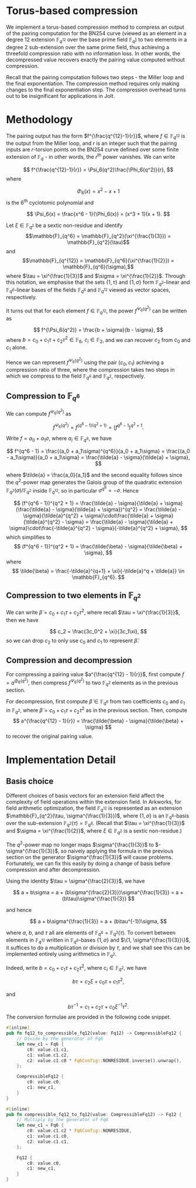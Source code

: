 # Torus-based compression

We implement a torus-based compression method to compress an output of the pairing computation for the BN254 curve (viewed as an element in a degree 12 extension $\mathbb{F}_{q^{12}}$ over the base prime field $\mathbb{F}_q$) to two elements in a degree 2 sub-extension over the same prime field, thus achieving a threefold compression ratio with no information loss. In other words, the decompressed value recovers exactly the pairing value computed without compression.

Recall that the pairing computation follows two steps - the Miller loop and the final exponentiation. The compression method requires only making changes to the final exponentiation step. The compression overhead turns out to be insignificant for applications in Jolt.

# Methodology 
The pairing output has the form $f^{\frac{q^{12}-1}{r}}$, where $f \in \mathbb{F}_{q^{12}}$ is the output from the Miller loop, and $r$ is an integer such that the pairing inputs are $r$-torsion points on the BN254 curve defined over some finite extension of $\mathbb{F}_q$ - in other words, the $r^{\text{th}}$ power vanishes. We can write

$$
f^{\frac{q^{12}-1}{r}} = \Psi_6(q^2)\frac{\Phi_6(q^2)}{r}, 
$$ 
where 

$$
\Phi_6(x) = x^2 - x + 1
$$
is the $6^{\text{th}}$ cyclotomic polynomial and 

$$
\Psi_6(x) = \frac{x^6 - 1}{\Phi_6(x)} = (x^3 + 1)(x + 1).
$$

Let $\xi \in \mathbb{F}_{q^2}$ be a sextic non-residue and identify 
$$\mathbb{F}_{q^6} = \mathbb{F}_{q^2}(\xi^{\frac{1}{3}}) = \mathbb{F}_{q^2}(\tau)$$
and 
$$\mathbb{F}_{q^{12}} = \mathbb{F}_{q^6}(\xi^{\frac{1}{2}}) = \mathbb{F}_{q^6}(\sigma),$$
where $\tau = \xi^{\frac{1}{3}}$ and $\sigma = \xi^{\frac{1}{2}}$. Through this notation, we emphasise that the sets $\{1, \tau\}$ and $\{1, \sigma\}$ form $\mathbb{F}_{q^2}$-linear and $\mathbb{F}_{q^6}$-linear bases of the fields $\mathbb{F}_{q^6}$ and $\mathbb{F}_{q^{12}}$ viewed as vector spaces, respectively. 

<!-- For example, each element $a \in \mathbb{F}_{q^{12}}$ is uniquely represented as $a = a_0 + a_1\sigma$ where the coefficients $a_i$ are in $\mathbb{F}_{q^6}$, and multiplication is implemented  -->

It turns out that for each element $f \in \mathbb{F}_{q^{12}}$, the power $f^{\Psi_6(q^2)}$ can be written as 

$$
f^{\Psi_6(q^2)} = \frac{b + \sigma}{b - \sigma},
$$
where $b = c_0 + c_1\tau + c_2\tau^2 \in \mathbb{F}_6$, $c_i \in \mathbb{F}_2$, and we can recover $c_2$ from $c_0$ and $c_1$ alone. 

Hence we can represent $f^{\Psi_6(q^2)}$ using the pair $(c_0, c_1)$ achieving a compression ratio of three, where the compression takes two steps in which we compress to the field $\mathbb{F}_{q^6}$ and $\mathbb{F}_{q^2}$, respectively.

## Compression to $\mathbb{F}_{q^6}$ 

We can compute $f^{\Psi_6(q^2)}$ as 

$$
f^{\Psi_6(q^2)} = f^{(q^6 - 1)(q^2 + 1)} = (f^{q^6 - 1})^{q^2 + 1}.
$$

Write $f = a_0 + a_1\sigma$, where $a_i \in \mathbb{F}_{q^6}$, we have 

$$
f^{q^6 - 1} = \frac{(a_0 + a_1\sigma)^{q^6}}{a_0 + a_1\sigma} = \frac{(a_0 - a_1\sigma)}{a_0 + a_1\sigma} = \frac{\tilde{a} - \sigma}{\tilde{a} + \sigma}, 
$$

where $\tilde{a} = \frac{a_0}{a_1}$ and the second equality follows since the $q^2$-power map generates the Galois group of the quadratic extension $\mathbb{F}_{q^{2}}(\sigma)/\mathbb{F}_{q^2}$ inside $\mathbb{F}_{q^{12}}$, so in particular $\sigma^{q^6} = -\sigma$. Hence

$$
(f^{q^6 - 1})^{q^2 + 1} = \frac{\tilde{a} - \sigma}{\tilde{a} + \sigma}(\frac{\tilde{a} - \sigma}{\tilde{a} + \sigma})^{q^2} = \frac{\tilde{a} - \sigma}{\tilde{a}^{q^2} + \sigma}\cdot\frac{\tilde{a} + \sigma}{\tilde{a}^{q^2} - \sigma} = \frac{\tilde{a} - \sigma}{\tilde{a} + \sigma}\cdot\frac{-\tilde{a}^{q^2} - \sigma}{-\tilde{a}^{q^2} + \sigma},
$$
which simplifies to 
$$
(f^{q^6 - 1})^{q^2 + 1} = \frac{\tilde{\beta} - \sigma}{\tilde{\beta} + \sigma},
$$
where 
$$
\tilde{\beta} = \frac{-\tilde{a}^{q+1} + \xi}{-\tilde{a}^q + \tilde{a}} \in \mathbb{F}_{q^6}.
$$


## Compression to two elements in $\mathbb{F}_{q^2}$

We can write $\tilde{\beta} = c_0 + c_1\tau + c_2\tau^2$, where recall $\tau = \xi^{\frac{1}{3}}$, then we have

$$
c_2 = \frac{3c_0^2 + \xi}{3c_1\xi},
$$
so we can drop $c_2$ to only use $c_0$ and $c_1$ to represent $\tilde{\beta}$.

## Compression and decompression
For compressing a pairing value $a^{\frac{q^{12} - 1}{r}}$, first compute $f = a^{\Phi_6(q^2)}$, then compress $f^{\Psi_6(q^2)}$ to two $\mathbb{F}_{q^2}$ elements as in the previous section. 

For decompression, first compute $\tilde{\beta} \in \mathbb{F}_{q^6}$ from two coefficients $c_0$ and $c_1$ in $\mathbb{F}_{q^2}$, where $\tilde{\beta} = c_0 + c_1\tau + c_2\tau^2$ as in the previous section. Then, compute  
$$
a^{\frac{q^{12} - 1}{r}} = \frac{\tilde{\beta} - \sigma}{\tilde{\beta} + \sigma}
$$to recover the original pairing value.

# Implementation Detail

## Basis choice
Different choices of basis vectors for an extension field affect the complexity of field operations within the extension field. In Arkworks, for field arithmetic optimization, the field $\mathbb{F}_{q^{12}}$ is represented as an extension $\mathbb{F}_{q^2}(\tau, \sigma^{\frac{1}{3}})$, where $\{1, \sigma\}$ is an $\mathbb{F}_{q^6}$-basis over the sub-extension $\mathbb{F}_{q^2}(\tau) = \mathbb{F}_{q^6}$. (Recall that $\tau = \xi^{\frac{1}{3}}$ and $\sigma = \xi^{\frac{1}{2}}$, where $\xi \in \mathbb{F}_{q^2}$ is a sextic non-residue.)

The $q^2$-power map no longer maps $\sigma^{\frac{1}{3}}$ to $-\sigma^{\frac{1}{3}}$, so naively applying the formula in the previous section on the generator $\sigma^{\frac{1}{3}}$ will cause problems. Fortunately, we can fix this easily by doing a change of basis before compression and after decompression. 

Using the identity $\tau = \sigma^{\frac{2}{3}}$, we have

$$
a + b\sigma = a + (b\sigma^{\frac{2}{3}})\sigma^{\frac{1}{3}} = a + (b\tau)\sigma^{\frac{1}{3}}
$$

and hence 

$$
a + b\sigma^{\frac{1}{3}} = a + (b\tau^{-1})\sigma,
$$

where $a$, $b$, and $\tau$ all are elements of $\mathbb{F}_{q^6} = \mathbb{F}_{q^2}(\tau)$. To convert between elements in $\mathbb{F}_{q^{12}}$ written in $\mathbb{F}_{q^6}$-bases $\{1, \sigma\}$ and $\{1, \sigma^{\frac{1}{3}}\}$, it suffices to do a multiplication or division by $\tau$, and we shall see this can be implemented entirely using arithmetics in $\mathbb{F}_{q^2}$.

Indeed, write $b = c_0 + c_1\tau + c_2\tau^2$, where $c_i \in \mathbb{F}_{q^2}$, we have

$$
b\tau = c_2\xi + c_0\tau + c_1\tau^2,
$$

and

$$
b\tau^{-1} = c_1 + c_2\tau + c_0\xi^{-1}\tau^2.
$$
The conversion formulae are provided in the following code snippet.

```rust
#[inline]
pub fn fq12_to_compressible_fq12(value: Fq12) -> CompressibleFq12 {
    // Divide by the generator of Fq6
    let new_c1 = Fq6 {
        c0: value.c1.c1,
        c1: value.c1.c2,
        c2: value.c1.c0 * Fq6Config::NONRESIDUE.inverse().unwrap(),
    };

    CompressibleFq12 {
        c0: value.c0,
        c1: new_c1,
    }
}

#[inline]
pub fn compressible_fq12_to_fq12(value: CompressibleFq12) -> Fq12 {
    // Multiply by the generator of Fq6
    let new_c1 = Fq6 {
        c0: value.c1.c2 * Fq6Config::NONRESIDUE,
        c1: value.c1.c0,
        c2: value.c1.c1,
    };

    Fq12 {
        c0: value.c0,
        c1: new_c1,
    }
}
```